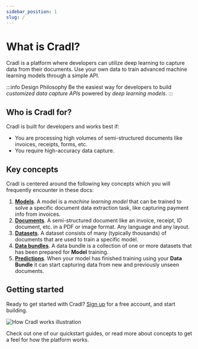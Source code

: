 ```yaml
---
sidebar_position: 1
slug: /
---
```


# What is Cradl?

Cradl is a platform where developers can utilize deep learning to capture data from their documents.
Use your own data to train advanced machine learning models through a simple API.

:::info Design Philosophy
Be the easiest way for developers to build _customized data capture APIs_ powered by _deep learning models_.
:::

## Who is Cradl for?

Cradl is built for developers and works best if:
* You are processing high volumes of semi-structured documents like invoices, receipts, forms, etc.
* You require high-accuracy data capture.

## Key concepts
Cradl is centered around the following key concepts which you will frequently encounter in these docs:

1. [**Models**](../concepts/models). A model is a _machine learning model_ that can be trained to solve a specific document data extraction task, like capturing payment info from invoices.
2. [**Documents**](../concepts/documents). A semi-structured document like an invoice, receipt, ID document, etc. in a PDF or image format. Any language and any layout.
3. [**Datasets**](../concepts/datasets). A dataset consists of many (typically thousands) of documents that are used to train a specific model. 
4. [**Data bundles**](../concepts/training-data). A data bundle is a collection of one or more datasets that has been prepared for **Model** training.
5. [**Predictions**](../concepts/predictions). When your model has finished training using your **Data Bundle** it can start capturing data from new and previously unseen documents.

## Getting started
Ready to get started with Cradl? [Sign up](https://app.cradl.ai/signup) for a free account, and start building.

![How Cradl works illustration](/img/how-cradl-works.png)

Check out one of our quickstart guides, or read more about concepts to get a feel for how the platform works.
